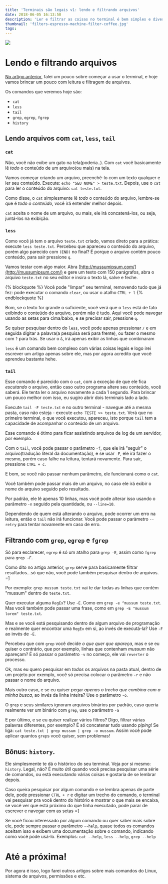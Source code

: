 ```yaml
---
title: 'Terminais são legais v1: lendo e filtrando arquivos'
date: 2018-06-05 16:13:50
description: 'Ler e filtrar as coisas no terminal é bem simples e divertido com cat, less, tail, grep e mais!'
thumbnail: 'filters-espresso-machine-filter-coffee.jpg'
tags:
---
```


![](filters-espresso-machine-filter-coffee.jpg)

# Lendo e filtrando arquivos

[No artigo anterior](https://hernands.com/terminais-sao-legais-como-comecar-a-usar/), falei um pouco sobre começar a usar o terminal, e hoje vamos brincar um pouco com leitura e filtragem de arquivos.

Os comandos que veremos hoje são:

- `cat`
- `less`
- `tail`
- `grep`, `egrep`, `fgrep`
- `history`

## Lendo arquivos com `cat`, `less`, `tail`

### `cat`

Não, você não exibe um gato na tela(poderia..). Com `cat` você basicamente lê *todo* o conteúdo de um arquivo(ou mais) na tela.

Vamos começar criando um arquivo, preenchê-lo com um texto qualquer e ler seu conteúdo. Execute: `echo "SEU NOME" > teste.txt`. Depois, use o `cat` para ler o conteúdo do arquivo: `cat teste.txt`.

Como disse, o `cat` simplesmente lê *todo* o conteúdo do arquivo, lembre-se que é *todo o conteúdo*, você irá entender melhor depois.

`cat` aceita o nome de um arquivo, ou mais, ele irá concatená-los, ou seja, juntá-los na exibição.

### `less`

Como você já tem o arquivo `teste.txt` criado, vamos direto para a prática: execute `less teste.txt`. Percebeu que apareceu o conteúdo do arquivo, porém algo parecido com `(END)` no final? É porque o arquivo contém pouco conteúdo, para sair pressione `q`.

Vamos testar com algo maior. Abra [http://mussumipsum.com/](http://mussumipsum.com/) e gere um texto com 150 parágrafos, abra o arquivo `teste.txt` no seu editor e insira o texto lá, salve e feche.

{% blockquote %}
Você pode "limpar" seu terminal, removendo tudo que já fez: pode executar o comando `clear`, ou usar o atalho `CTRL + l`
{% endblockquote %}

Bom, se o texto for grande o suficiente, você verá que o `less` está de fato exibindo o conteúdo do arquivo, porém não é tudo. Aqui você pode navegar usando as setas para cima/baixo, e se precisar sair, pressione `q`.

Se quiser pesquisar dentro do `less`, você pode apenas pressionar `/` e em seguida digitar a palavra(a pesquisa será para frente), ou fazer o mesmo com `?` para trás. Se usar o `&`, irá apenas exibir as linhas que combinaram

`less` é um comando bem complexo com várias coisas legais e logo irei escrever um artigo apenas sobre ele, mas por agora acredito que você aprendeu bastante hehe.

### `tail`

Esse comando é parecido com o `cat`, com a exceção de que ele fica *escutando* o arquivo, então caso outro programa altere seu conteúdo, você saberá. Ele tenta ler o arquivo novamente a cada 1 segundo. Para brincar um pouco melhor com isso, eu sugiro abrir dois terminais lado a lado.

Execute `tail -F teste.txt` e no outro terminal - navegue até a mesma pasta, caso não esteja - execute `echo TESTE >> teste.txt`. Verá que no primeiro terminal, o que você executou, apareceu, isto porque `tail` tem a capacidade de acompanhar o conteúdo de um arquivo.

Esse comando é ótimo para ficar assistindo arquivos de log de um servidor, por exemplo.

Com o `tail`, você pode passar o parâmetro `-f`, que ele irá "seguir" o arquivo(tradução literal da documentação), e se usar `-F`, ele irá fazer o mesmo, porém caso falhe na leitura, tentará novamente. Para sair, pressione `CTRL + c`.

E bom, se você não passar nenhum parâmetro, ele funcionará como o `cat`.

Você também pode passar mais de um arquivo, no caso ele irá exibir o nome do arquivo seguido pelo resultado.

Por padrão, ele lê apenas 10 linhas, mas você pode alterar isso usando o parâmetro `-n` seguido pela quantidade, ou `--line=10`.

Dependendo de quem está alterando o arquivo, pode ocorrer um erro na leitura, então o `tail` não irá funcionar. Você pode passar o paràmetro `--retry` para tentar novamente em caso de erro.

## Filtrando com `grep`, `egrep` e `fgrep`

Só para esclarecer, `egrep` é só um atalho para `grep -E`, assim como `fgrep` para `grep -F`.

Como dito no artigo anterior, `grep` serve para basicamente filtrar resultados...só que não, você pode também pesquisar dentro de arquivos. =]

Por exemplo: `grep mussum teste.txt` vai te dar todas as linhas que contém "mussum" dentro de `teste.txt`.

Quer executar alguma `RegEx`? Use `-E`. Como em `grep -e ^mussum teste.txt`. Mas você também pode passar uma frase, como em `grep -E "mussum lorem" teste.txt`.

Mas e se você está pesquisando dentro de algum arquivo de programação e realmente quer encontrar uma `RegEx` em si, ao invés de executá-la? Use `-F` ao invés de `-E`.

Percebeu que com `grep` você decide *o que quer que apareça*, mas e se eu quiser o contrário, que por exemplo, linhas que contenham *mussum* não apareçam? É só passar o parâmetro `-v` no começo, ele vai `reverter` o processo.

Ok, mas eu quero pesquisar em *todos* os arquivos na pasta atual, dentro de um projeto por exemplo, você só precisa colocar o parâmetro `-r` e não passar o nome do arquivo.

Mais outro caso, e se eu quiser pegar *apenas o trecho que combina com a minha busca*, ao invés da linha inteira? Use o parâmetro `-o`.

O `grep` e seus similares ignoram arquivos binários por padrão, caso queria realmente ver um binário com `grep`, use o parâmetro `-a`

E por último, e se eu quiser realizar vários filtros? Digo, filtrar várias palavras diferentes, por exemplo? É só concatenar tudo usando _piping_! Se liga: `cat teste.txt | grep mussum | grep -o mussum`. Assim você pode aplicar quantos `grep`s você quiser, sem problemas!

## Bônus: `history`.

Ele simplesmente te dá o histórico do seu terminal. Veja por si mesmo: `history`. Legal, não? É muito útil quando você precisa pesquisar uma série de comandos, ou está executando várias coisas e gostaria de se lembrar depois.

Caso queira pesquisar por algum comando e se lembra apenas de parte dele, pode pressionar `CTRL + r` e digitar um trecho do comando, o terminal vai pesquisar pra você dentro do histório e mostrar o que mais se encaixa, se você ver que está próximo do que tinha executado, pode parar de escrever e navegar com as setas =]

Se você ficou interessado por algum comando ou quer saber mais sobre ele, pode sempre passar o parâmetro `--help`, quase todos os comandos aceitam isso e exibem uma documentação sobre o comando, indicando como você pode usá-lo. Exemplos: `cat --help`, `less --help`, `grep --help`

# Até a próxima!

Por agora é isso, logo farei outros artigos sobre mais comandos do Linux, sistema de arquivos, permissões e etc.
